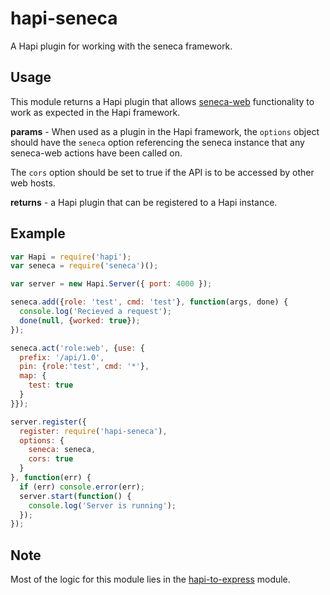hapi-seneca
===========

A Hapi plugin for working with the seneca framework.



Usage
-----

This module returns a Hapi plugin that allows [seneca-web](https://github.com/rjrodger/seneca-web) functionality to work as expected in the Hapi framework.

**params** - When used as a plugin in the Hapi framework, the `options` object should have the `seneca` option referencing the seneca instance that any seneca-web actions have been called on.

The `cors` option should be set to true if the API is to be accessed by other web hosts.

**returns** - a Hapi plugin that can be registered to a Hapi instance.

Example
-------

```JavaScript
var Hapi = require('hapi');
var seneca = require('seneca')();

var server = new Hapi.Server({ port: 4000 });

seneca.add({role: 'test', cmd: 'test'}, function(args, done) {
  console.log('Recieved a request');
  done(null, {worked: true});
});

seneca.act('role:web', {use: {
  prefix: '/api/1.0',
  pin: {role:'test', cmd: '*'},
  map: {
    test: true
  }
}});

server.register({
  register: require('hapi-seneca'),
  options: {
    seneca: seneca,
    cors: true
  }
}, function(err) {
  if (err) console.error(err);
  server.start(function() {
    console.log('Server is running');
  });
});
```

Note
----

Most of the logic for this module lies in the [hapi-to-express](https://github.com/jrpruit1/hapi-to-express) module.
